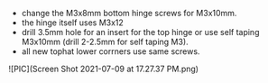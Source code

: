 - change the M3x8mm bottom hinge screws for M3x10mm.
- the hinge itself uses M3x12
- drill 3.5mm hole for an insert for the top hinge or use self taping M3x10mm (drill 2-2.5mm for self taping M3).
- all new tophat lower corrners use same screws.

![PIC](Screen Shot 2021-07-09 at 17.27.37 PM.png)

